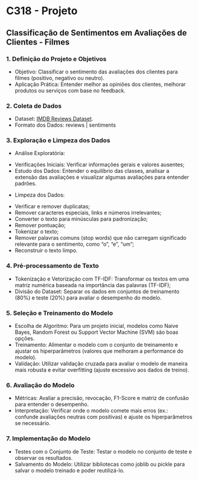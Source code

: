 # C318 - Projeto
## Classificação de Sentimentos em Avaliações de Clientes - Filmes

### 1. Definição do Projeto e Objetivos
*	Objetivo: Classificar o sentimento das avaliações dos clientes para filmes (positivo, negativo ou neutro).
*	Aplicação Prática: Entender melhor as opiniões dos clientes, melhorar produtos ou serviços com base no feedback.

### 2. Coleta de Dados
*	Dataset: [IMDB Reviews Dataset](https://www.kaggle.com/datasets/lakshmi25npathi/imdb-dataset-of-50k-movie-reviews?resource=download).
*	Formato dos Dados: reviews | sentiments

### 3. Exploração e Limpeza dos Dados
* Análise Exploratória: 
- Verificações Iniciais: Verificar informações gerais e valores ausentes;
- Estudo dos Dados: Entender o equilíbrio das classes, analisar a extensão das avaliações e visualizar algumas avaliações para entender padrões.
* Limpeza dos Dados:
- Verificar e remover duplicatas;
- Remover caracteres especiais, links e números irrelevantes;
- Converter o texto para minúsculas para padronização;
- Remover pontuação;
- Tokenizar o texto;
- Remover palavras comuns (stop words) que não carregam significado relevante para o sentimento, como “o”, “e”, “um”;
- Reconstruir o texto limpo.

### 4. Pré-processamento de Texto
*	Tokenização e Vetorização com TF-IDF: Transformar os textos em uma matriz numérica baseada na importância das palavras (TF-IDF);
*	Divisão do Dataset: Separar os dados em conjuntos de treinamento (80%) e teste (20%) para avaliar o desempenho do modelo.

### 5. Seleção e Treinamento do Modelo
*	Escolha de Algoritmo: Para um projeto inicial, modelos como Naive Bayes, Random Forest ou Support Vector Machine (SVM) são boas opções.
*	Treinamento: Alimentar o modelo com o conjunto de treinamento e ajustar os hiperparâmetros (valores que melhoram a performance do modelo).
*	Validação: Utilizar validação cruzada para avaliar o modelo de maneira mais robusta e evitar overfitting (ajuste excessivo aos dados de treino).

### 6. Avaliação do Modelo
*	Métricas: Avaliar a precisão, revocação, F1-Score e matriz de confusão para entender o desempenho.
*	Interpretação: Verificar onde o modelo comete mais erros (ex.: confunde avaliações neutras com positivas) e ajuste os hiperparâmetros se necessário.

### 7. Implementação do Modelo
*	Testes com o Conjunto de Teste: Testar o modelo no conjunto de teste e observar os resultados.
*	Salvamento do Modelo: Utilizar bibliotecas como joblib ou pickle para salvar o modelo treinado e poder reutilizá-lo.

